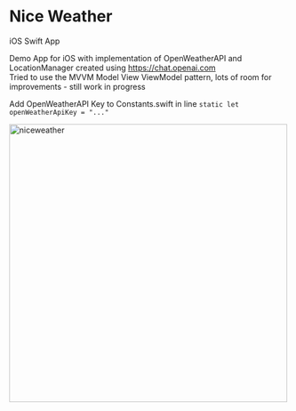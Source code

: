 # Nice Weather

iOS Swift App

Demo App for iOS with implementation of OpenWeatherAPI and LocationManager created using https://chat.openai.com    
Tried to use the MVVM Model View ViewModel pattern, lots of room for improvements - still work in progress    

Add OpenWeatherAPI Key to Constants.swift in line `static let openWeatherApiKey = "..."`

<img height="500" alt="niceweather" src="https://user-images.githubusercontent.com/908446/235304786-36d61056-5269-4a3c-90ea-f83e3c7e65b7.png">
